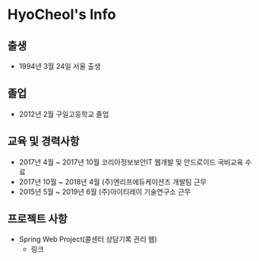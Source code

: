 # HyoCheol's Info

## 출생
   - 1994년 3월 24일 서울 출생

## 졸업
   - 2012년 2월 구일고등학교 졸업

## 교육 및 경력사항   
   
   - 2017년 4월 ~ 2017년 10월 코리아정보보안IT 웹개발 및 안드로이드 국비교육 수료
   - 2017년 10월 ~ 2018년 4월 (주)엔리프에듀케이션즈 개발팀 근무
   - 2015년 5월 ~ 2019년 6월 (주)아이티레이 기술연구소 근무

   
## 프로젝트 사항
   - Spring Web Project(콜센터 상담기록 관리 웹)
      * 링크
